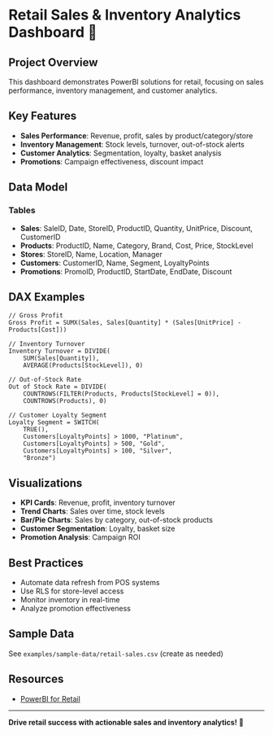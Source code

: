 # Retail Sales & Inventory Analytics Dashboard 🛒

## Project Overview

This dashboard demonstrates PowerBI solutions for retail, focusing on sales performance, inventory management, and customer analytics.

## Key Features
- **Sales Performance**: Revenue, profit, sales by product/category/store
- **Inventory Management**: Stock levels, turnover, out-of-stock alerts
- **Customer Analytics**: Segmentation, loyalty, basket analysis
- **Promotions**: Campaign effectiveness, discount impact

## Data Model
### Tables
- **Sales**: SaleID, Date, StoreID, ProductID, Quantity, UnitPrice, Discount, CustomerID
- **Products**: ProductID, Name, Category, Brand, Cost, Price, StockLevel
- **Stores**: StoreID, Name, Location, Manager
- **Customers**: CustomerID, Name, Segment, LoyaltyPoints
- **Promotions**: PromoID, ProductID, StartDate, EndDate, Discount

## DAX Examples
```dax
// Gross Profit
Gross Profit = SUMX(Sales, Sales[Quantity] * (Sales[UnitPrice] - Products[Cost]))

// Inventory Turnover
Inventory Turnover = DIVIDE(
    SUM(Sales[Quantity]),
    AVERAGE(Products[StockLevel]), 0)

// Out-of-Stock Rate
Out of Stock Rate = DIVIDE(
    COUNTROWS(FILTER(Products, Products[StockLevel] = 0)),
    COUNTROWS(Products), 0)

// Customer Loyalty Segment
Loyalty Segment = SWITCH(
    TRUE(),
    Customers[LoyaltyPoints] > 1000, "Platinum",
    Customers[LoyaltyPoints] > 500, "Gold",
    Customers[LoyaltyPoints] > 100, "Silver",
    "Bronze")
```

## Visualizations
- **KPI Cards**: Revenue, profit, inventory turnover
- **Trend Charts**: Sales over time, stock levels
- **Bar/Pie Charts**: Sales by category, out-of-stock products
- **Customer Segmentation**: Loyalty, basket size
- **Promotion Analysis**: Campaign ROI

## Best Practices
- Automate data refresh from POS systems
- Use RLS for store-level access
- Monitor inventory in real-time
- Analyze promotion effectiveness

## Sample Data
See `examples/sample-data/retail-sales.csv` (create as needed)

## Resources
- [PowerBI for Retail](https://docs.microsoft.com/en-us/power-bi/solutions/industry-retail)

---

**Drive retail success with actionable sales and inventory analytics!** 🛒 
